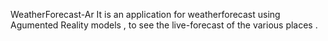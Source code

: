 WeatherForecast-Ar It is an application for weatherforecast using Agumented Reality models , to see the live-forecast of the various places .
